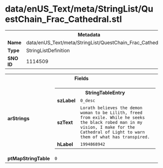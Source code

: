 <h1>data/enUS_Text/meta/StringList/QuestChain_Frac_Cathedral.stl</h1><table><tr><th colspan="100%">Metadata</th></tr><tr><td><b>Name</b></td><td>data/enUS_Text/meta/StringList/QuestChain_Frac_Cathedral.stl</td></tr><tr><td><b>Type</b></td><td>StringListDefinition</td></tr><tr><td><b>SNO ID</b></td><td>1114509</td></tr></table>

<table><tr><th colspan="100%">Fields</th></tr><tr><td><b>arStrings</b></td><td><table><tr><th colspan="100%">StringTableEntry</th></tr><tr><td><b>szLabel</b></td><td><code>0_desc</code></td></tr><tr><td><b>szText</b></td><td><code>Lorath believes the demon woman to be Lilith, freed from exile. While he seeks the black robed man in my vision, I make for the Cathedral of Light to warn them of what has transpired.</code></td></tr><tr><td><b>hLabel</b></td><td><code>1994868942</code></td></tr></table>


</td></tr><tr><td><b>ptMapStringTable</b></td><td><code>0</code></td></tr></table>


